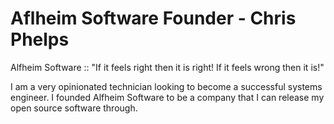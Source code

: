 # Aflheim Software Founder - Chris Phelps
Alfheim Software :: "If it feels right then it is right! If it feels wrong then it is!"

I am a very opinionated technician looking to become a successful systems engineer.  I founded Alfheim Software to be a company that I can release my open source software through.

<!---
AlfheimSoftware-Founder/AlfheimSoftware-Founder is a ✨ special ✨ repository because its `README.md` (this file) appears on your GitHub profile.
You can click the Preview link to take a look at your changes.
--->
